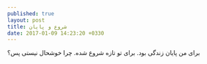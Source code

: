 ```yaml
---
published: true
layout: post
title: شروع و پایان
date: 2017-01-09 14:23:20 +0330
---
```

برای من پایان زندگی بود. برای تو تازه شروع شده. چرا خوشحال نیستی پس؟
